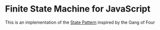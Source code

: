 # Finite State Machine for JavaScript

This is an implementation of the [State Pattern](https://en.wikipedia.org/wiki/State_pattern) inspired by the Gang of Four
